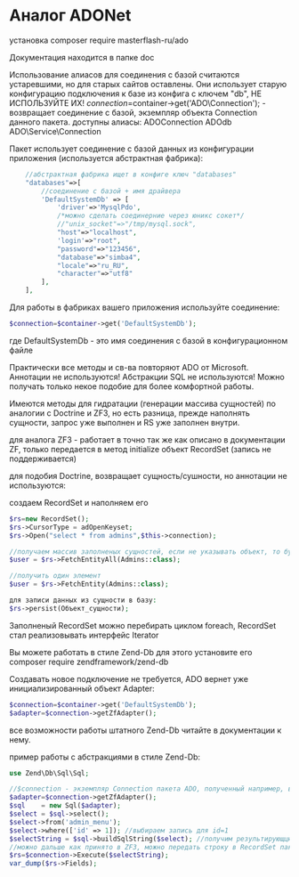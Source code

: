 # Аналог ADONet

установка
composer require masterflash-ru/ado

Документация находится в папке doc

Использование алиасов для соединения с базой считаются устаревшими, но для старых сайтов оставлены.
Они использует старую конфигурацию подключения к базе из конфига с ключем "db", НЕ ИСПОЛЬЗУЙТЕ ИХ!
$connection=$container->get('ADO\Connection'); - возвращает соединение с базой, экземпляр объекта Connection данного пакета.
доступны алиасы:
ADOConnection
ADOdb
ADO\Service\Connection

Пакет использует соединение с базой данных из конфигурации приложения (используется абстрактная фабрика):
```php
    //абстрактная фабрика ищет в конфиге ключ "databases"
    "databases"=>[
        //соединение с базой + имя драйвера
        'DefaultSystemDb' => [
            'driver'=>'MysqlPdo',
            /*можно сделать соединерние через юникс сокет*/
            //"unix_socket"=>"/tmp/mysql.sock",
            "host"=>"localhost",
            'login'=>"root",
            "password"=>"123456",
            "database"=>"simba4",
            "locale"=>"ru_RU",
            "character"=>"utf8"
        ],
    ],
```
Для работы в фабриках вашего приложения используйте соединение:
```php
$connection=$container->get('DefaultSystemDb');
```
где DefaultSystemDb - это имя соединения с базой в конфигурационном файле

Практически все методы и св-ва повторяют ADO от Microsoft. Аннотации не используются! Абстракции SQL не используются! Можно получать только некое подобие для более комфортной работы.

Имеются методы для гидратации (генерации массива сущностей) по аналогии с Doctrine и ZF3, но есть разница, прежде наполнять сущности, запрос уже выполнен и RS уже заполнен внутри.

для аналога ZF3 - работает в точно так же как описано в документации ZF, только передается в метод initialize объект RecordSet (запись не поддерживается)

для подобия Doctrine, возвращает сущность/сушности, но аннотации не используются:

создаем RecordSet и наполняем его
```php
$rs=new RecordSet();
$rs->CursorType = adOpenKeyset;
$rs->Open("select * from admins",$this->connection);

//получаем массив заполненых сущностей, если не указывать объект, то будет возвращет внутренний универсальный
$user = $rs->FetchEntityAll(Admins::class);

//получить один элемент
$user = $rs->FetchEntity(Admins::class);

для записи данных из сущности в базу:
$rs->persist(Объект_сущности);
```
Заполненый RecordSet можно перебирать циклом foreach, RecordSet стал реализовывать интерфейс Iterator

Вы можете работать в стиле Zend-Db для этого установите его composer require zendframework/zend-db

Создавать новое подключение не требуется, ADO вернет уже инициализированный объект Adapter:
```php
$connection=$container->get('DefaultSystemDb');
$adapter=$connection->getZfAdapter();
```
все возможности работы штатного Zend-Db читайте в документации к нему.

пример работы с абстракциями в стиле Zend-Db:
```php
use Zend\Db\Sql\Sql;

//$connection - экземпляр Connection пакета ADO, полученный например, в фабрике
$adapter=$connection->getZfAdapter();
$sql    = new Sql($adapter);
$select = $sql->select();
$select->from('admin_menu');
$select->where(['id' => 1]); //выбираем запись для id=1
$selectString = $sql->buildSqlString($select); //получим результирующцю строку SQL запроса
//можно дальше как принято в ZF3, можно передать строку в RecordSet пакета ADO, или вызвать Execute, который вернет RecordSet
$rs=$connection->Execute($selectString);
var_dump($rs->Fields);
```
